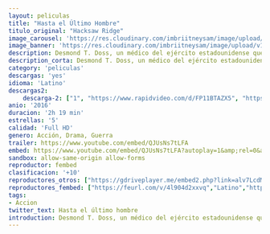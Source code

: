 ```yaml
---
layout: peliculas
title: "Hasta el Último Hombre"
titulo_original: "Hacksaw Ridge"
image_carousel: 'https://res.cloudinary.com/imbriitneysam/image/upload/v1542855593/hombre-poster-min.jpg'
image_banner: 'https://res.cloudinary.com/imbriitneysam/image/upload/v1542855609/hombre-banner-min.jpg'
description: Desmond T. Doss, un médico del ejército estadounidense que sirvió en la Batalla de Okinawa en la Segunda Guerra Mundial, se niega a matar gente, y se convierte en el primer soldado en la historia del país en recibir la Medalla de Honor sin haber disparado ni una vez.
description_corta: Desmond T. Doss, un médico del ejército estadounidense que sirvió en la Batalla de Okinawa en la Segunda Guerra Mundial, se niega a matar gente, y se convierte en el primer soldado en la historia del país en recibir la Medalla de Honor sin haber disparado ni una vez.
category: 'peliculas'
descargas: 'yes'
idioma: 'Latino'
descargas2:
    descarga-2: ["1", "https://www.rapidvideo.com/d/FP11BTAZX5", "https://www.google.com/s2/favicons?domain=www.rapidvideo.com","RapidVideo","https://res.cloudinary.com/imbriitneysam/image/upload/v1541473684/mexico.png", "Latino", "Full HD"]
anio: '2016'
duracion: '2h 19 min'
estrellas: '5'
calidad: 'Full HD'
genero: Acción, Drama, Guerra
trailer: https://www.youtube.com/embed/QJUsNs7tLFA
embed: https://www.youtube.com/embed/QJUsNs7tLFA?autoplay=1&amp;rel=0&amp;hd=1&border=0&wmode=opaque&enablejsapi=1&modestbranding=1&controls=1&showinfo=0
sandbox: allow-same-origin allow-forms
reproductor: fembed
clasificacion: '+10'
reproductores_otros: ["https://gdriveplayer.me/embed2.php?link=alv7LcdMMX8YwoVGjk5twQ4SR6q09mlEUXLLI5zTOYgMBTtXQg24pdalIOCZaPnukGk9JRoG6nWYX%252BWL6OC0vKpcafGe7eCjroeChj0eeyw1YzCT28p8%252Bk1aWCb14ts8puUCcdvdnA5oPtMe0rrqQl6bMa58H5WVt6p5v4mmpRzX8d1uUZxyiFJGnyDPbSmkNSbgm%252FtHNykm%252BPopQlQAVG","Latino","https://www.zembed.to/public/dist/asteroid.html?id=1aa7000a2aebdb5a36f0a37c70c9f966&title=Hacksaw%20Ridge","Latino"]
reproductores_fembed: ["https://feurl.com/v/4l904d2xxvq","Latino","https://feurl.com/v/80oe5gq6z7o","Latino","https://feurl.com/v/47jdptzl80-njm-","Latino"]
tags:
- Accion
twitter_text: Hasta el último hombre
introduction: Desmond T. Doss, un médico del ejército estadounidense que sirvió en la Batalla de Okinawa en la Segunda Guerra Mundial, se niega a matar gente, y se convierte en el primer soldado en la historia del país en recibir la Medalla de Honor sin haber disparado ni una vez.
---
```












